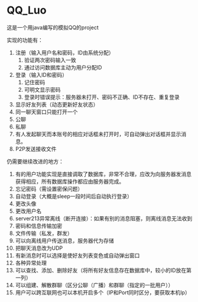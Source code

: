 # QQ_Luo
这是一个用java编写的模拟QQ的project



实现的功能有：

1. 注册（输入用户名和密码，ID由系统分配）
   1. 验证两次密码输入一致
   2. 通过访问数据库主动为用户分配ID
2. 登录（输入ID和密码）
   1. 记住密码
   2. 可明文显示密码
   3. 登录时错误提示：服务器未打开、密码不正确、ID不存在、重复登录
3. 显示好友列表（动态更新好友状态）
4. 同一聊天窗口只能打开一个
5. 公聊
6. 私聊
7. 有人发起聊天而本账号的相应对话框未打开时，可自动弹出对话框并显示消息。
8. P2P发送接收文件



仍需要继续改进的地方：

1. 有的用户功能实现是直接调取了数据库，非常不合理，应改为向服务器发消息获得相应，所有数据库操作都应由服务器完成。
2. 忘记密码（需设置密保问题）
3. 自动登录（大概是sleep一段时间后自动执行登录）
4. 更改头像
5. 更改用户名
6. server213异常离线（断开连接）：如果有别的消息阻塞，则离线消息无法收到
7. 密码和信息传输加密
8. 文件传输（私发，群发）
9. 可以向离线用户传送消息，服务器代为存储
10. 把聊天消息改为UDP
11. 有新消息时可以选择是使好友列表变色或自动弹出窗口
12. 各种异常处理
13. 可以查找、添加、删除好友（将所有好友信息存在数据库中，较小的ID放在第一列）
14. 可以组建、解散群聊（区分公聊（广播）和群聊（指定的一批用户））
15. 用户可以跨互联网也可以本机开启多个（IP和Port同时区分，要获取本机Ip）

